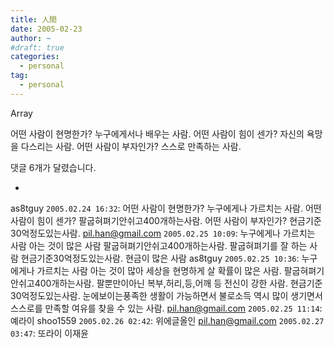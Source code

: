 ```yaml
---
title: 人間
date: 2005-02-23
author: ~
#draft: true
categories:
  - personal
tag:
  - personal
---
```




Array

어떤 사람이 현명한가?
누구에게서나 배우는 사람.
어떤 사람이 힘이 센가?
자신의 욕망을 다스리는 사람.
어떤 사람이 부자인가?
스스로 만족하는 사람.


 댓글  6개가 달렸습니다.

- 
 as8tguy `2005.02.24 16:32`: 
어떤 사람이 현명한가?
누구에게나 가르치는 사람.
어떤 사람이 힘이 센가?
팔굽혀펴기안쉬고400개하는사람.
어떤 사람이 부자인가?
현금기준30억정도있는사람.
 pil.han@gmail.com `2005.02.25 10:09`: 
누구에게나 가르치는 사람
아는 것이 많은 사람
팔굽혀펴기안쉬고400개하는사람.
팔굽혀펴기를 잘 하는 사람
현금기준30억정도있는사람.
현금이 많은 사람
 as8tguy `2005.02.25 10:36`: 
누구에게나 가르치는 사람
아는 것이 많아 세상을 현명하게 살 확률이 많은 사람.
팔굽혀펴기안쉬고400개하는사람.
팔뿐만이아닌 복부,허리,등,어깨 등 전신이 강한 사람. 
현금기준30억정도있는사람.
눈에보이는풍족한 생활이 가능하면서 불로소득 역시 많이 생기면서 스스로를 만족할 여유를 찾을 수 있는 사람.
 pil.han@gmail.com `2005.02.25 11:14`: 
예라이
 shoo1559 `2005.02.26 02:42`: 
위에글올인
 pil.han@gmail.com `2005.02.27 03:47`: 
또라이 이재윤




